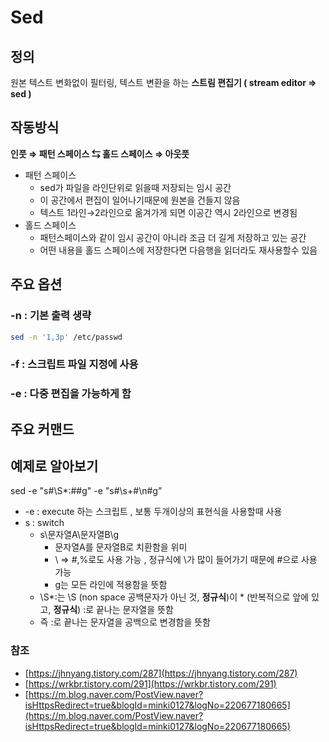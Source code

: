 # Sed

## 정의

원본 텍스트 변화없이 필터링, 텍스트 변환을 하는 **스트림 편집기 ( stream editor ⇒ sed )**

## 작동방식

**인풋 ⇒ 패턴 스페이스 ⇆ 홀드 스페이스 ⇒ 아웃풋**

- 패턴 스페이스
    - sed가 파일을 라인단위로 읽을때 저장되는 임시 공간
    - 이 공간에서 편집이 일어나기때문에 원본을 건들지 않음
    - 텍스트 1라인→2라인으로 옮겨가게 되면 이공간 역시 2라인으로 변경됨
- 홀드 스페이스
    - 패턴스페이스와 같이 임시 공간이 아니라 조금 더 길게 저장하고 있는 공간
    - 어떤 내용을 홀드 스페이스에 저장한다면 다음행을 읽더라도 재사용할수 있음

## 주요 옵션

### -n : 기본 출력 생략

```bash
sed -n '1,3p' /etc/passwd
```

### -f : 스크립트 파일 지정에 사용

### -e : 다중 편집을 가능하게 함

## 주요 커맨드

## 예제로 알아보기

sed -e "s#\S*:##g" -e "s#\s\+#\n#g”

- -e : execute 하는 스크립트 , 보통 두개이상의 표현식을 사용할때 사용
- s : switch
    - s\문자열A\문자열B\g
        - 문자열A를 문자열B로 치환함을 위미
        - \ ⇒ #,%로도 사용 가능 , 정규식에 \가 많이 들어가기 때문에 #으로 사용 가능
        - g는 모든 라인에 적용함을 뜻함
    - \S*:는 \S (non space 공백문자가 아닌 것, **정규식**)이 * (반복적으로 앞에 있고, **정규식**) :로 끝나는 문자열을 뜻함
    - 즉 :로 끝나는 문자열을 공백으로 변경함을 뜻함

### 참조

- [https://jhnyang.tistory.com/287](https://jhnyang.tistory.com/287)
- [https://wrkbr.tistory.com/291](https://wrkbr.tistory.com/291)
- [https://m.blog.naver.com/PostView.naver?isHttpsRedirect=true&blogId=minki0127&logNo=220677180665](https://m.blog.naver.com/PostView.naver?isHttpsRedirect=true&blogId=minki0127&logNo=220677180665)
